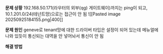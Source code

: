**문제 상황**
192.168.50.171(라우터의 외부(qg) 게이트웨이)까지는 ping이 되고, 
10.1.201.0/24(테넌트망)으로는 접근이 안 됨
![[Pasted image 20250925184155.png|400]]

**문제 원인**
geneve로 tenant망에 대한 드라이버 타입은 설정이 되어 있는데 메뉴얼에 나와 있듯이 통신되는 대역을 안 넣어놔서 통신이 안 됨

**해결 방법**